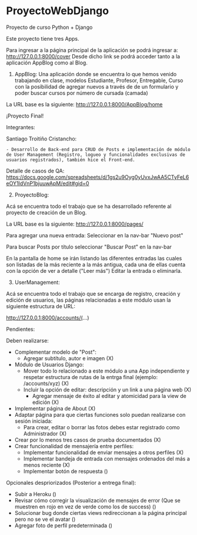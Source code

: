 # ProyectoWebDjango
Proyecto de curso Python + Django

Este proyecto tiene tres Apps.

Para ingresar a la página principal de la aplicación se podrá ingresar a:
    http://127.0.0.1:8000/cover
Desde dicho link se podrá acceder tanto a la aplicación AppBlog como al Blog. 

1. AppBlog: Una aplicación donde se encuentra lo que hemos venido trabajando en clase, modelos Estudiante, Profesor, Entregable, Curso con la posibilidad de agregar nuevos a través de de un formulario y poder buscar cursos por número de cursada (camada)

La URL base es la siguiente: http://127.0.0.1:8000/AppBlog/home

¡Proyecto Final!

Integrantes:

Santiago Troitiño Cristancho:

    - Desarrollo de Back-end para CRUD de Posts e implementación de módulo de User Management (Registro, logueo y funcionalidades exclusivas de usuarios registrados), también hice el Front-end.

Detalle de casos de QA: https://docs.google.com/spreadsheets/d/1gs2u9Oyg0yUvxJwAA5CTyFeL6eOY1IdVnP1bjuuwApM/edit#gid=0

2. ProyectoBlog:

Acá se encuentra todo el trabajo que se ha desarrollado referente al proyecto de creación de un Blog.

La URL base es la siguiente: http://127.0.0.1:8000/pages/

Para agregar una nueva entrada: Seleccionar en la nav-bar "Nuevo post"

Para buscar Posts por título seleccionar "Buscar Post" en la nav-bar

En la pantalla de home se irán listando las diferentes entradas las cuales son listadas de la más reciente a la más antigua, cada una de ellas cuenta con la opción de ver a detalle ("Leer más") Editar la entrada o eliminarla.

3. UserManagement:

Acá se encuentra todo el trabajo que se encarga de registro, creación y edición de usuarios, las páginas relacionadas a este módulo usan la siguiente estructura de URL:

http://127.0.0.1:8000/accounts/(...)


Pendientes:

Deben realizarse:

- Complementar modelo de "Post":
    - Agregar subtítulo, autor e imagen (X)
- Módulo de Usuarios Django: 
   - Mover todo lo relacionado a este módulo a una App independiente y respetar estructura de rutas de la entrga final (ejemplo: /accounts/xyz) (X)
   - Incluir la opción de editar: descripción  y un link a una página web (X)
        - Agregar mensaje de éxito al editar y atomicidad para la view de edición (X)
- Implementar página de About (X)
- Adaptar página para que ciertas funciones solo puedan realizarse con sesión iniciada:
   - Para crear, editar o borrar las fotos debes estar registrado como Administrador (X)
- Crear por lo menos tres casos de prueba documentados (X)
- Crear funcionalidad de mensajería entre perfiles:
    - Implementar funcionalidad de enviar mensajes a otros perfiles (X)
    - Implementar bandeja de entrada con mensajes ordenados del más a menos reciente (X)
    - Implementar botón de respuesta ()

Opcionales despriorizados (Posterior a entrega final):
- Subir a Heroku ()
- Revisar cómo corregir la visualización de mensajes de error (Que se muestren en rojo en vez de verde como los de success) ()
- Solucionar bug donde ciertas views redireccionan a la página principal pero no se ve el avatar ()
- Agregar foto de perfil predeterminada ()
